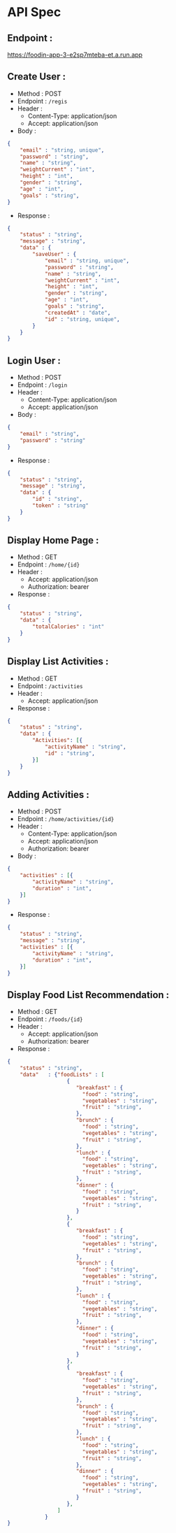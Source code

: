 # API Spec

## Endpoint :
https://foodin-app-3-e2sp7mteba-et.a.run.app

## Create User :
- Method : POST
- Endpoint : `/regis`
- Header : 
    - Content-Type: application/json
    - Accept: application/json
- Body :

```json
{
    "email" : "string, unique",
    "password" : "string",
    "name" : "string",
    "weightCurrent" : "int",
    "height" : "int",
    "gender" : "string",
    "age" : "int", 
    "goals" : "string",
}
```

- Response :

```json
{
    "status" : "string",
    "message" : "string",
    "data" : {
        "saveUser" : {
            "email" : "string, unique",
            "password" : "string",
            "name" : "string",
            "weightCurrent" : "int",
            "height" : "int",
            "gender" : "string",
            "age" : "int", 
            "goals" : "string",
            "createdAt" : "date",
            "id" : "string, unique",
        }
    }
}
```

## Login User :
- Method : POST
- Endpoint : `/login`
- Header : 
    - Content-Type: application/json
    - Accept: application/json
- Body :

```json
{
    "email" : "string",
    "password" : "string"
}
```

- Response :

```json
{
    "status" : "string",
    "message" : "string",
    "data" : {
        "id" : "string",
        "token" : "string"
    }
}
```

## Display Home Page :
- Method : GET
- Endpoint : `/home/{id}`
- Header : 
    - Accept: application/json
    - Authorization: bearer <token>
- Response :
```json
{
    "status" : "string",
    "data" : {
        "totalCalories" : "int"
    }
}
```

## Display List Activities :
- Method : GET
- Endpoint : `/activities`
- Header : 
    - Accept: application/json
- Response :
```json
{
    "status" : "string",
    "data" : {
        "Activities": [{
            "activityName" : "string",
            "id" : "string",
        }]
    }
}
```

## Adding Activities :
- Method : POST
- Endpoint : `/home/activities/{id}`
- Header : 
    - Content-Type: application/json
    - Accept: application/json
    - Authorization: bearer <token>
- Body :

```json
{
    "activities" : [{
        "activityName" : "string",
        "duration" : "int",
    }] 
}
```

- Response :

```json
{
    "status" : "string",
    "message" : "string",
    "activities" : [{
        "activityName" : "string",
        "duration" : "int",
    }]
}
```

## Display Food List Recommendation :
- Method : GET
- Endpoint : `/foods/{id}`
- Header : 
    - Accept: application/json
    - Authorization: bearer <token>
- Response :

```json
{
    "status" : "string",
    "data"   : {"foodLists" : [
                   {
                      "breakfast" : {
                        "food" : "string",
                        "vegetables" : "string",
                        "fruit" : "string",
                      },
                      "brunch" : {
                        "food" : "string",
                        "vegetables" : "string",
                        "fruit" : "string",
                      },
                      "lunch" : {
                        "food" : "string",
                        "vegetables" : "string",
                        "fruit" : "string",
                      },
                      "dinner" : {
                        "food" : "string",
                        "vegetables" : "string",
                        "fruit" : "string",
                      }
                   },
                   {
                      "breakfast" : {
                        "food" : "string",
                        "vegetables" : "string",
                        "fruit" : "string",
                      },
                      "brunch" : {
                        "food" : "string",
                        "vegetables" : "string",
                        "fruit" : "string",
                      },
                      "lunch" : {
                        "food" : "string",
                        "vegetables" : "string",
                        "fruit" : "string",
                      },
                      "dinner" : {
                        "food" : "string",
                        "vegetables" : "string",
                        "fruit" : "string",
                      }
                   },
                   {
                      "breakfast" : {
                        "food" : "string",
                        "vegetables" : "string",
                        "fruit" : "string",
                      },
                      "brunch" : {
                        "food" : "string",
                        "vegetables" : "string",
                        "fruit" : "string",
                      },
                      "lunch" : {
                        "food" : "string",
                        "vegetables" : "string",
                        "fruit" : "string",
                      },
                      "dinner" : {
                        "food" : "string",
                        "vegetables" : "string",
                        "fruit" : "string",
                      }
                   },            
                ]
            }
}
```
